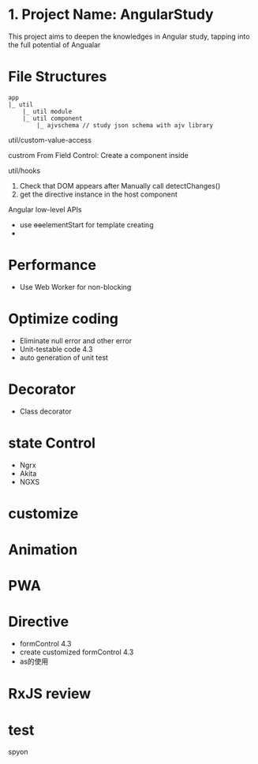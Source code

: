 # 1. Project Name: AngularStudy

This project aims to deepen the knowledges in Angular study, tapping into the full potential of Angualar

# File Structures
```
app
|_ util
    |_ util module
    |_ util component
        |_ ajvschema // study json schema with ajv library

```
util/custom-value-access

custrom From Field Control: Create a component inside <field form control>

util/hooks

1. Check that DOM appears after Manually call detectChanges()
2. get the directive instance in the host component 


Angular low-level APIs

- use ɵɵelementStart for template creating
- 


# Performance 

- Use Web Worker for non-blocking 



# Optimize coding
- Eliminate null error and other error
- Unit-testable code   4.3
- auto generation of unit test

# Decorator 
- Class decorator


# state Control

- Ngrx
- Akita 
- NGXS

# customize 


# Animation


# PWA

# Directive
- formControl  4.3
- create customized formControl 4.3
- as的使用


# RxJS review



# test
spyon





















